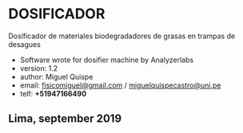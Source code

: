 # **DOSIFICADOR**

Dosificador de materiales biodegradadores de grasas en trampas de desagues


*    Software wrote for dosifier machine by Analyzerlabs 
*    version: 1.2 
*    author: Miguel Quispe
*    email: fisicomiguel@gmail.com / miguelquispecastro@uni.pe
*    telf:  **+51947166490**

##                    Lima, september 2019


